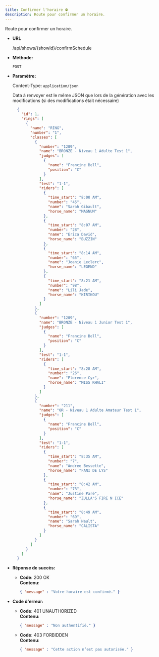 ```yaml
---
title: Confirmer l'horaire ⛔
description: Route pour confirmer un horaire.
---
```


Route pour confirmer un horaire.

- **URL**

  /api/shows/{showId}/confirmSchedule

- **Méthode:**

  `POST`

- **Paramètre:**<br>

  Content-Type: `application/json`

  Data à renvoyer est le même JSON que lors de la génération avec les modifications (si des modifications était nécessaire)<br>
  ```json
    {
      "id": 1,
      "rings": [
        {
          "name": "RING",
          "number": "1",
          "classes": [
            {
              "number": "1209",
              "name": "BRONZE - Niveau 1 Adulte Test 1", 
              "judges": [
                {
                  "name": "Francine Bell",
                  "position": "C"
                }
              ],
              "test": "1-1",
              "riders": [
                {
                  "time_start": "8:00 AM", 
                  "number": "45",
                  "name": "Sarah Gibault",
                  "horse_name": "MAGNUM"
                },
                {
                  "time_start": "8:07 AM", 
                  "number": "28",
                  "name": "Erica David",
                  "horse_name": "BUZZIN"
                },
                {
                  "time_start": "8:14 AM", 
                  "number": "65",
                  "name": "Joanie Leclerc",
                  "horse_name": "LEGEND"
                },
                {
                  "time_start": "8:21 AM", 
                  "number": "98",
                  "name": "Lili Jade",
                  "horse_name": "KIRIKOU"
                }
              ]
            },
            {
              "number": "1209",
              "name": "BRONZE - Niveau 1 Junior Test 1",
              "judges": [
                {
                  "name": "Francine Bell",
                  "position": "C"
                }
              ],
              "test": "1-1",
              "riders": [
                {
                  "time_start": "8:28 AM", 
                  "number": "26",
                  "name": "Florence Cyr",
                  "horse_name": "MISS KHALI"
                }
              ]
            },
            {
              "number": "211",
              "name": "OR - Niveau 1 Adulte Amateur Test 1",
              "judges": [
                {
                  "name": "Francine Bell",
                  "position": "C"
                }
              ],
              "test": "1-1",
              "riders": [
                {
                  "time_start": "8:35 AM", 
                  "number": "7",
                  "name": "Andree Bessette",
                  "horse_name": "FANI DE LYS"
                },
                {
                  "time_start": "8:42 AM", 
                  "number": "73",
                  "name": "Justine Paré",
                  "horse_name": "ZULLA'S FIRE N ICE"
                },
                {
                  "time_start": "8:49 AM", 
                  "number": "69",
                  "name": "Sarah Nault",
                  "horse_name": "CALISTA"
                }
              ]
            }
          ]
        }
      ]
    }
    ```

- **Réponse de succès:**
  
  - **Code:** 200 OK<br />
    **Contenu:**
    ```json
    { "message" : "Votre horaire est confirmé." }
    ```
    
- **Code d'erreur:**<br>

  - **Code:** 401 UNAUTHORIZED <br />
    **Contenu:** 
    ```json
    { "message" : "Non authentifié." }
    ```

  - **Code:** 403 FORBIDDEN <br />
    **Contenu:** 
    ```json
    { "message" : "Cette action n’est pas autorisée." }
    ```
